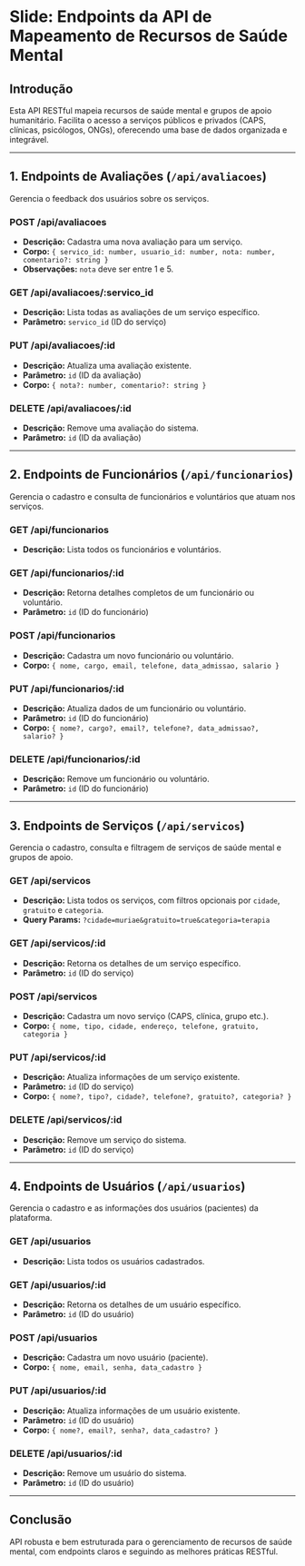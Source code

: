 # Slide: Endpoints da API de Mapeamento de Recursos de Saúde Mental

## Introdução

Esta API RESTful mapeia recursos de saúde mental e grupos de apoio humanitário. Facilita o acesso a serviços públicos e privados (CAPS, clínicas, psicólogos, ONGs), oferecendo uma base de dados organizada e integrável.

---

## 1. Endpoints de Avaliações (`/api/avaliacoes`)

Gerencia o feedback dos usuários sobre os serviços.

### **POST /api/avaliacoes**
*   **Descrição:** Cadastra uma nova avaliação para um serviço.
*   **Corpo:** `{ servico_id: number, usuario_id: number, nota: number, comentario?: string }`
*   **Observações:** `nota` deve ser entre 1 e 5.

### **GET /api/avaliacoes/:servico_id**
*   **Descrição:** Lista todas as avaliações de um serviço específico.
*   **Parâmetro:** `servico_id` (ID do serviço)

### **PUT /api/avaliacoes/:id**
*   **Descrição:** Atualiza uma avaliação existente.
*   **Parâmetro:** `id` (ID da avaliação)
*   **Corpo:** `{ nota?: number, comentario?: string }`

### **DELETE /api/avaliacoes/:id**
*   **Descrição:** Remove uma avaliação do sistema.
*   **Parâmetro:** `id` (ID da avaliação)

---

## 2. Endpoints de Funcionários (`/api/funcionarios`)

Gerencia o cadastro e consulta de funcionários e voluntários que atuam nos serviços.

### **GET /api/funcionarios**
*   **Descrição:** Lista todos os funcionários e voluntários.

### **GET /api/funcionarios/:id**
*   **Descrição:** Retorna detalhes completos de um funcionário ou voluntário.
*   **Parâmetro:** `id` (ID do funcionário)

### **POST /api/funcionarios**
*   **Descrição:** Cadastra um novo funcionário ou voluntário.
*   **Corpo:** `{ nome, cargo, email, telefone, data_admissao, salario }`

### **PUT /api/funcionarios/:id**
*   **Descrição:** Atualiza dados de um funcionário ou voluntário.
*   **Parâmetro:** `id` (ID do funcionário)
*   **Corpo:** `{ nome?, cargo?, email?, telefone?, data_admissao?, salario? }`

### **DELETE /api/funcionarios/:id**
*   **Descrição:** Remove um funcionário ou voluntário.
*   **Parâmetro:** `id` (ID do funcionário)

---

## 3. Endpoints de Serviços (`/api/servicos`)

Gerencia o cadastro, consulta e filtragem de serviços de saúde mental e grupos de apoio.

### **GET /api/servicos**
*   **Descrição:** Lista todos os serviços, com filtros opcionais por `cidade`, `gratuito` e `categoria`.
*   **Query Params:** `?cidade=muriae&gratuito=true&categoria=terapia`

### **GET /api/servicos/:id**
*   **Descrição:** Retorna os detalhes de um serviço específico.
*   **Parâmetro:** `id` (ID do serviço)

### **POST /api/servicos**
*   **Descrição:** Cadastra um novo serviço (CAPS, clínica, grupo etc.).
*   **Corpo:** `{ nome, tipo, cidade, endereço, telefone, gratuito, categoria }`

### **PUT /api/servicos/:id**
*   **Descrição:** Atualiza informações de um serviço existente.
*   **Parâmetro:** `id` (ID do serviço)
*   **Corpo:** `{ nome?, tipo?, cidade?, telefone?, gratuito?, categoria? }`

### **DELETE /api/servicos/:id**
*   **Descrição:** Remove um serviço do sistema.
*   **Parâmetro:** `id` (ID do serviço)

---

## 4. Endpoints de Usuários (`/api/usuarios`)

Gerencia o cadastro e as informações dos usuários (pacientes) da plataforma.

### **GET /api/usuarios**
*   **Descrição:** Lista todos os usuários cadastrados.

### **GET /api/usuarios/:id**
*   **Descrição:** Retorna os detalhes de um usuário específico.
*   **Parâmetro:** `id` (ID do usuário)

### **POST /api/usuarios**
*   **Descrição:** Cadastra um novo usuário (paciente).
*   **Corpo:** `{ nome, email, senha, data_cadastro }`

### **PUT /api/usuarios/:id**
*   **Descrição:** Atualiza informações de um usuário existente.
*   **Parâmetro:** `id` (ID do usuário)
*   **Corpo:** `{ nome?, email?, senha?, data_cadastro? }`

### **DELETE /api/usuarios/:id**
*   **Descrição:** Remove um usuário do sistema.
*   **Parâmetro:** `id` (ID do usuário)

---

## Conclusão

API robusta e bem estruturada para o gerenciamento de recursos de saúde mental, com endpoints claros e seguindo as melhores práticas RESTful.

